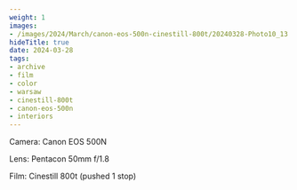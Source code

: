 ```yaml
---
weight: 1
images:
- /images/2024/March/canon-eos-500n-cinestill-800t/20240328-Photo10_13.jpg
hideTitle: true
date: 2024-03-28
tags:
- archive
- film
- color
- warsaw
- cinestill-800t
- canon-eos-500n
- interiors
---
```


Camera: Canon EOS 500N

Lens: Pentacon 50mm f/1.8

Film: Cinestill 800t (pushed 1 stop)
